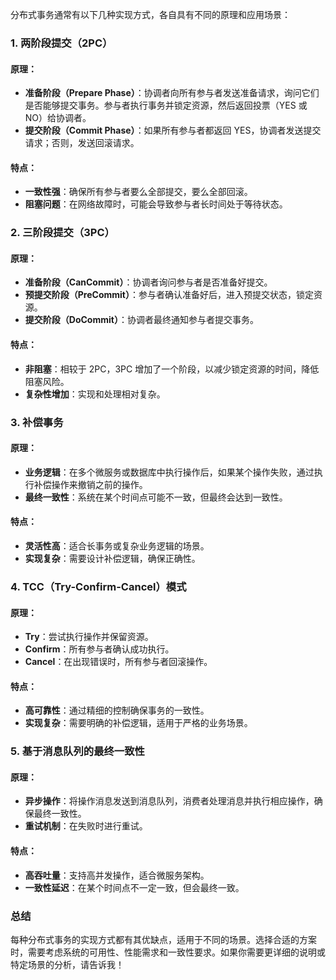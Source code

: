 分布式事务通常有以下几种实现方式，各自具有不同的原理和应用场景：

### 1. **两阶段提交（2PC）**

#### 原理：
- **准备阶段（Prepare Phase）**：协调者向所有参与者发送准备请求，询问它们是否能够提交事务。参与者执行事务并锁定资源，然后返回投票（YES 或 NO）给协调者。
- **提交阶段（Commit Phase）**：如果所有参与者都返回 YES，协调者发送提交请求；否则，发送回滚请求。

#### 特点：
- **一致性强**：确保所有参与者要么全部提交，要么全部回滚。
- **阻塞问题**：在网络故障时，可能会导致参与者长时间处于等待状态。

### 2. **三阶段提交（3PC）**

#### 原理：
- **准备阶段（CanCommit）**：协调者询问参与者是否准备好提交。
- **预提交阶段（PreCommit）**：参与者确认准备好后，进入预提交状态，锁定资源。
- **提交阶段（DoCommit）**：协调者最终通知参与者提交事务。

#### 特点：
- **非阻塞**：相较于 2PC，3PC 增加了一个阶段，以减少锁定资源的时间，降低阻塞风险。
- **复杂性增加**：实现和处理相对复杂。

### 3. **补偿事务**

#### 原理：
- **业务逻辑**：在多个微服务或数据库中执行操作后，如果某个操作失败，通过执行补偿操作来撤销之前的操作。
- **最终一致性**：系统在某个时间点可能不一致，但最终会达到一致性。

#### 特点：
- **灵活性高**：适合长事务或复杂业务逻辑的场景。
- **实现复杂**：需要设计补偿逻辑，确保正确性。

### 4. **TCC（Try-Confirm-Cancel）模式**

#### 原理：
- **Try**：尝试执行操作并保留资源。
- **Confirm**：所有参与者确认成功执行。
- **Cancel**：在出现错误时，所有参与者回滚操作。

#### 特点：
- **高可靠性**：通过精细的控制确保事务的一致性。
- **实现复杂**：需要明确的补偿逻辑，适用于严格的业务场景。

### 5. **基于消息队列的最终一致性**

#### 原理：
- **异步操作**：将操作消息发送到消息队列，消费者处理消息并执行相应操作，确保最终一致性。
- **重试机制**：在失败时进行重试。

#### 特点：
- **高吞吐量**：支持高并发操作，适合微服务架构。
- **一致性延迟**：在某个时间点不一定一致，但会最终一致。

### 总结

每种分布式事务的实现方式都有其优缺点，适用于不同的场景。选择合适的方案时，需要考虑系统的可用性、性能需求和一致性要求。如果你需要更详细的说明或特定场景的分析，请告诉我！
